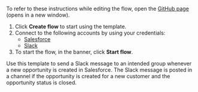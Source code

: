 To refer to these instructions while editing the flow, open the [GitHub page](https://github.com/ot4i/app-connect-templates/tree/main/resources/markdown/Send%20a%20Slack%20message%20when%20a%20new%20Salesforce%20opportunity%20is%20created%20for%20a%20new%20customer%20that%20has%20been%20closed.yaml_instructions.md) (opens in a new window).

1. Click **Create flow** to start using the template.
2. Connect to the following accounts by using your credentials:
   - [Salesforce](https://www.ibm.com/docs/en/app-connect/containers_cd?topic=apps-salesforce)
   - [Slack](https://ibm.biz/acslack)
3. To start the flow, in the banner, click **Start flow**.


Use this template to send a Slack message to an intended group whenever a new opportunity is created in Salesforce. The Slack message is posted in a channel if the opportunity is created for a new customer and the opportunity status is closed.




